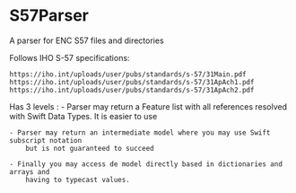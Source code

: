 # S57Parser

A parser for ENC S57 files and directories

Follows IHO S-57 specifications:

    https://iho.int/uploads/user/pubs/standards/s-57/31Main.pdf
    https://iho.int/uploads/user/pubs/standards/s-57/31ApAch1.pdf
    https://iho.int/uploads/user/pubs/standards/s-57/31ApAch2.pdf
    
Has 3 levels :
    - Parser may return a Feature list with all references resolved with Swift Data Types.
        It is easier to use
        
    - Parser may return an intermediate model where you may use Swift subscript notation
        but is not guaranteed to succeed
        
    - Finally you may access de model directly based in dictionaries and arrays and
        having to typecast values.
        

